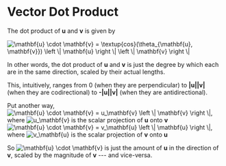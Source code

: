 # Vector Dot Product

The dot product of **u** and **v** is given by

<img src="https://i.upmath.me/svg/%5Cmathbf%7Bu%7D%20%5Ccdot%20%5Cmathbf%7Bv%7D%20%3D%20%5Ctextup%7Bcos%7D(%5Ctheta_%7B%5Cmathbf%7Bu%7D%2C%20%5Cmathbf%7Bv%7D%7D)%20%5Cleft%20%5C%7C%20%5Cmathbf%7Bu%7D%20%5Cright%20%5C%7C%20%5Cleft%20%5C%7C%20%5Cmathbf%7Bv%7D%20%5Cright%20%5C%7C" alt="\mathbf{u} \cdot \mathbf{v} = \textup{cos}(\theta_{\mathbf{u}, \mathbf{v}}) \left \| \mathbf{u} \right \| \left \| \mathbf{v} \right \|" />

In other words, the dot product of **u** and **v** is just the degree by which each are in the same direction, scaled by their actual lengths.

This, intuitively, ranges from 0 (when they are perpendicular) to **|u||v|** (when they are codirectional) to **-|u||v|** (when they are antidirectional).

Put another way,\
<img src="https://i.upmath.me/svg/%5Cmathbf%7Bu%7D%20%5Ccdot%20%5Cmathbf%7Bv%7D%20%3D%20u_%5Cmathbf%7Bv%7D%20%5Cleft%20%5C%7C%20%5Cmathbf%7Bv%7D%20%5Cright%20%5C%7C" alt="\mathbf{u} \cdot \mathbf{v} = u_\mathbf{v} \left \| \mathbf{v} \right \|" />, where <img src="https://i.upmath.me/svg/u_%5Cmathbf%7Bv%7D" alt="u_\mathbf{v}" /> is the scalar projection of **u** onto **v**\
<img src="https://i.upmath.me/svg/%5Cmathbf%7Bu%7D%20%5Ccdot%20%5Cmathbf%7Bv%7D%20%3D%20v_%5Cmathbf%7Bu%7D%20%5Cleft%20%5C%7C%20%5Cmathbf%7Bu%7D%20%5Cright%20%5C%7C" alt="\mathbf{u} \cdot \mathbf{v} = v_\mathbf{u} \left \| \mathbf{u} \right \|" />, where <img src="https://i.upmath.me/svg/v_%5Cmathbf%7Bu%7D" alt="v_\mathbf{u}" /> is the scalar projection of **v** onto **u**

So <img src="https://i.upmath.me/svg/%5Cmathbf%7Bu%7D%20%5Ccdot%20%5Cmathbf%7Bv%7D" alt="\mathbf{u} \cdot \mathbf{v}" /> is just the amount of **u** in the direction of **v**, scaled by the magnitude of **v** --- and vice-versa.
